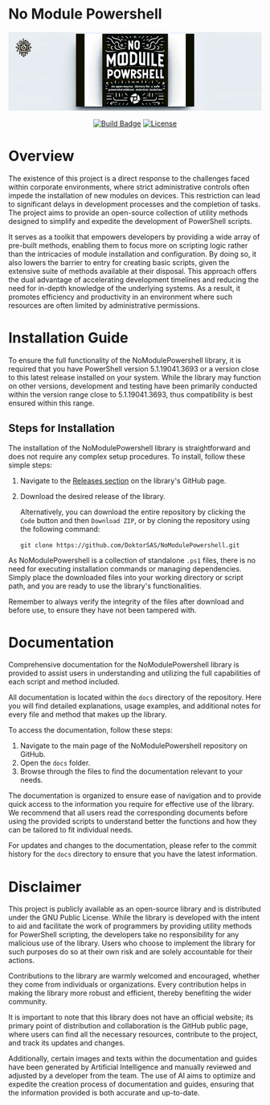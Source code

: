 # No Module Powershell
![Image by OpenAI](https://github.com/DoktorSAS/NoModulePowershell/blob/main/NoModulePowershellBanner.png)


<div id="header" align="center">
  
  [![Build Badge](https://img.shields.io/badge/NoModulePowershell-BUILD-brightgreen?style=for-the-badge&logo=powershell)](#)
  [![License](https://img.shields.io/badge/LICENSE-GPL--3.0-blue?style=for-the-badge&logo=appveyor)](Your-link-to-license-page)

</div>


# Overview
The existence of this project is a direct response to the challenges faced within corporate environments, where strict administrative controls often impede the installation of new modules on devices. This restriction can lead to significant delays in development processes and the completion of tasks. The project aims to provide an open-source collection of utility methods designed to simplify and expedite the development of PowerShell scripts.

It serves as a toolkit that empowers developers by providing a wide array of pre-built methods, enabling them to focus more on scripting logic rather than the intricacies of module installation and configuration. By doing so, it also lowers the barrier to entry for creating basic scripts, given the extensive suite of methods available at their disposal. This approach offers the dual advantage of accelerating development timelines and reducing the need for in-depth knowledge of the underlying systems. As a result, it promotes efficiency and productivity in an environment where such resources are often limited by administrative permissions.

# Installation Guide

To ensure the full functionality of the NoModulePowershell library, it is required that you have PowerShell version 5.1.19041.3693 or a version close to this latest release installed on your system. While the library may function on other versions, development and testing have been primarily conducted within the version range close to 5.1.19041.3693, thus compatibility is best ensured within this range.

## Steps for Installation

The installation of the NoModulePowershell library is straightforward and does not require any complex setup procedures. To install, follow these simple steps:

1. Navigate to the [Releases section](Your-GitHub-Link-to-Releases) on the library's GitHub page.
2. Download the desired release of the library.
   
   Alternatively, you can download the entire repository by clicking the `Code` button and then `Download ZIP`, or by cloning the repository using the following command:

   `git clone https://github.com/DoktorSAS/NoModulePowershell.git`
   
As NoModulePowershell is a collection of standalone `.ps1` files, there is no need for executing installation commands or managing dependencies. Simply place the downloaded files into your working directory or script path, and you are ready to use the library's functionalities.
  
Remember to always verify the integrity of the files after download and before use, to ensure they have not been tampered with.

# Documentation

Comprehensive documentation for the NoModulePowershell library is provided to assist users in understanding and utilizing the full capabilities of each script and method included.

All documentation is located within the `docs` directory of the repository. Here you will find detailed explanations, usage examples, and additional notes for every file and method that makes up the library.

To access the documentation, follow these steps:

1. Navigate to the main page of the NoModulePowershell repository on GitHub.
2. Open the `docs` folder.
3. Browse through the files to find the documentation relevant to your needs.

The documentation is organized to ensure ease of navigation and to provide quick access to the information you require for effective use of the library. We recommend that all users read the corresponding documents before using the provided scripts to understand better the functions and how they can be tailored to fit individual needs.

For updates and changes to the documentation, please refer to the commit history for the `docs` directory to ensure that you have the latest information.

# Disclaimer

This project is publicly available as an open-source library and is distributed under the GNU Public License. While the library is developed with the intent to aid and facilitate the work of programmers by providing utility methods for PowerShell scripting, the developers take no responsibility for any malicious use of the library. Users who choose to implement the library for such purposes do so at their own risk and are solely accountable for their actions.

Contributions to the library are warmly welcomed and encouraged, whether they come from individuals or organizations. Every contribution helps in making the library more robust and efficient, thereby benefiting the wider community.

It is important to note that this library does not have an official website; its primary point of distribution and collaboration is the GitHub public page, where users can find all the necessary resources, contribute to the project, and track its updates and changes.

Additionally, certain images and texts within the documentation and guides have been generated by Artificial Intelligence and manually reviewed and adjusted by a developer from the team. The use of AI aims to optimize and expedite the creation process of documentation and guides, ensuring that the information provided is both accurate and up-to-date.

